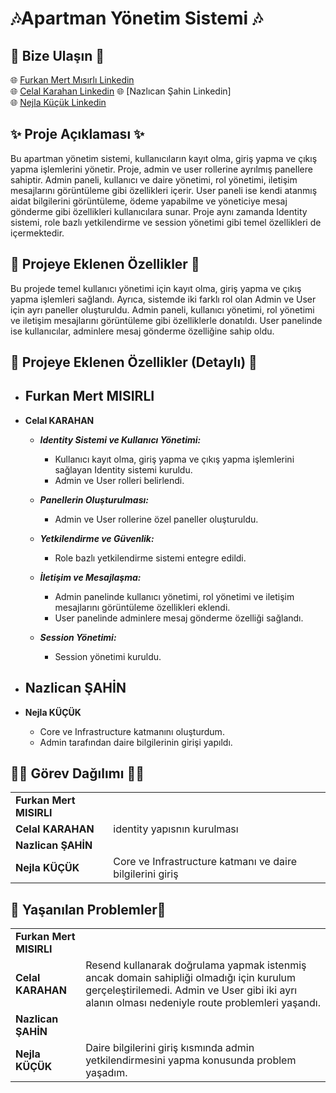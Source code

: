 # 🎶Apartman Yönetim Sistemi 🎶
## 🚨 Bize Ulaşın 🚨
🌐 [Furkan Mert Mısırlı Linkedin](http://www.linkedin.com/in/furkan-mert-mısırlı)  
🌐 [Celal Karahan Linkedin](https://www.linkedin.com/in/celal-karahan51/)
🌐 [Nazlıcan Şahin Linkedin]  
🌐 [Nejla Küçük Linkedin](https://www.linkedin.com/in/nkucuk/)

## ✨ Proje Açıklaması ✨

Bu apartman yönetim sistemi, kullanıcıların kayıt olma, giriş yapma ve çıkış yapma işlemlerini yönetir. Proje, admin ve user rollerine ayrılmış panellere sahiptir. Admin paneli, kullanıcı ve daire yönetimi, rol yönetimi, iletişim mesajlarını görüntüleme gibi özellikleri içerir. User paneli ise kendi atanmış aidat bilgilerini görüntüleme, ödeme yapabilme ve yöneticiye mesaj gönderme gibi özellikleri kullanıcılara sunar. Proje aynı zamanda Identity sistemi, role bazlı yetkilendirme ve session yönetimi gibi temel özellikleri de içermektedir.

## 📍 Projeye Eklenen Özellikler 📍
Bu projede temel kullanıcı yönetimi için kayıt olma, giriş yapma ve çıkış yapma işlemleri sağlandı. Ayrıca, sistemde iki farklı rol olan Admin ve User için ayrı paneller oluşturuldu. Admin paneli, kullanıcı yönetimi, rol yönetimi ve iletişim mesajlarını görüntüleme gibi özelliklerle donatıldı. User panelinde ise kullanıcılar, adminlere mesaj gönderme özelliğine sahip oldu.

## 📌 Projeye Eklenen Özellikler (Detaylı) 📌
- **Furkan Mert MISIRLI**
  - 
- **Celal KARAHAN**
  - ***Identity Sistemi ve Kullanıcı Yönetimi:***
    - Kullanıcı kayıt olma, giriş yapma ve çıkış yapma işlemlerini sağlayan Identity sistemi kuruldu.
    - Admin ve User rolleri belirlendi.

  - ***Panellerin Oluşturulması:***
    - Admin ve User rollerine özel paneller oluşturuldu.
  
  - ***Yetkilendirme ve Güvenlik:***
    - Role bazlı yetkilendirme sistemi entegre edildi.

  - ***İletişim ve Mesajlaşma:***
    - Admin panelinde kullanıcı yönetimi, rol yönetimi ve iletişim mesajlarını görüntüleme özellikleri eklendi.
    - User panelinde adminlere mesaj gönderme özelliği sağlandı.

  - ***Session Yönetimi:***
    - Session yönetimi kuruldu.
      
- **Nazlican ŞAHİN**
  -
- **Nejla KÜÇÜK**
  - Core ve Infrastructure katmanını oluşturdum.
  - Admin tarafından daire bilgilerinin girişi yapıldı.

## 👩‍💻 Görev Dağılımı 👨‍💻
|  |  | 
| -------- | ------ | 
|**Furkan Mert MISIRLI**| |
|**Celal KARAHAN**| identity yapısnın kurulması| 
|**Nazlican ŞAHİN**| |  
|**Nejla KÜÇÜK**|Core ve Infrastructure katmanı ve daire bilgilerini giriş |


## 📛 Yaşanılan Problemler📛

|  |  | 
| -------- | ------ | 
|**Furkan Mert MISIRLI**|  |
|**Celal KARAHAN**| Resend kullanarak doğrulama yapmak istenmiş ancak domain sahipliği olmadığı için kurulum gerçeleştirilemedi. Admin ve User gibi iki ayrı alanın olması nedeniyle route problemleri yaşandı.| 
|**Nazlican ŞAHİN**| |  
|**Nejla KÜÇÜK**|Daire bilgilerini giriş kısmında admin yetkilendirmesini yapma konusunda problem yaşadım. |
